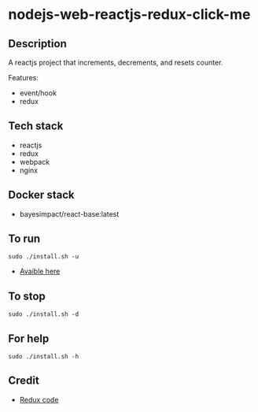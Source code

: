 # nodejs-web-reactjs-redux-click-me

## Description
A reactjs project that increments, decrements, and resets counter.

Features: 
- event/hook
- redux

## Tech stack
- reactjs
- redux
- webpack
- nginx

## Docker stack
- bayesimpact/react-base:latest

## To run
`sudo ./install.sh -u`
- [Avaible here](http://localhost)

## To stop
`sudo ./install.sh -d`

## For help
`sudo ./install.sh -h`

## Credit
- [Redux code](https://github.com/reduxjs/redux/tree/master/examples/counter/src/features/counter)